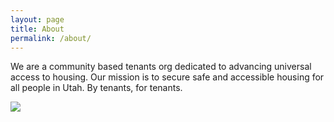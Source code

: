 ```yaml
---
layout: page
title: About
permalink: /about/
---
```


We are a community based tenants org dedicated to advancing universal access to housing. Our mission is to secure safe and accessible housing for all people in Utah. By tenants, for tenants.

<img src="../assets/images/wtu_mission.png">